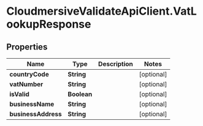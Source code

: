 # CloudmersiveValidateApiClient.VatLookupResponse

## Properties
Name | Type | Description | Notes
------------ | ------------- | ------------- | -------------
**countryCode** | **String** |  | [optional] 
**vatNumber** | **String** |  | [optional] 
**isValid** | **Boolean** |  | [optional] 
**businessName** | **String** |  | [optional] 
**businessAddress** | **String** |  | [optional] 


